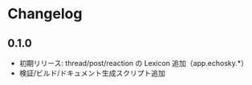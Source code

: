 # Changelog

## 0.1.0
- 初期リリース: thread/post/reaction の Lexicon 追加（app.echosky.*）
- 検証/ビルド/ドキュメント生成スクリプト追加
